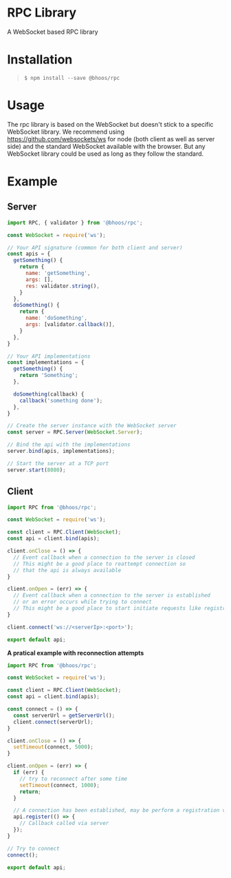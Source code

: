 # RPC Library
A WebSocket based RPC library

# Installation
> `$ npm install --save @bhoos/rpc`

# Usage
The rpc library is based on the WebSocket but doesn't stick to a specific
WebSocket library. We recommend using https://github.com/websockets/ws 
for node (both client as well as server side) and the standard WebSocket 
available with the browser. But any WebSocket library could be used as 
long as they follow the standard.

# Example
## Server
```javascript
import RPC, { validator } from '@bhoos/rpc';

const WebSocket = require('ws');

// Your API signature (common for both client and server)
const apis = {
  getSomething() { 
    return {
      name: 'getSomething',
      args: [],
      res: validator.string(),
    }
  },
  doSomething() {
    return {
      name: 'doSomething',
      args: [validator.callback()],
    }
  },
}

// Your API implementations
const implementations = {
  getSomething() {
    return 'Something';
  },

  doSomething(callback) {
    callback('something done');
  },
}

// Create the server instance with the WebSocket server
const server = RPC.Server(WebSocket.Server);

// Bind the api with the implementations
server.bind(apis, implementations);

// Start the server at a TCP port
server.start(8080);
```

## Client
```javascript
import RPC from '@bhoos/rpc';

const WebSocket = require('ws');

const client = RPC.Client(WebSocket);
const api = client.bind(apis);

client.onClose = () => {
  // Event callback when a connection to the server is closed
  // This might be a good place to reattempt connection so
  // that the api is always available
}

client.onOpen = (err) => {
  // Event callback when a connection to the server is established
  // or an error occurs while trying to connect
  // This might be a good place to start initiate requests like registrations
}

client.connect('ws://<serverIp>:<port>');

export default api;
```

**A pratical example with reconnection attempts**

```javascript
import RPC from '@bhoos/rpc';

const WebSocket = require('ws');

const client = RPC.Client(WebSocket);
const api = client.bind(apis);

const connect = () => {
  const serverUrl = getServerUrl();
  client.connect(serverUrl);
}

client.onClose = () => {
  setTimeout(connect, 5000);
}

client.onOpen = (err) => {
  if (err) {
    // try to reconnect after some time
    setTimeout(connect, 1000);
    return;
  }

  // A connection has been established, may be perform a registration via the api
  api.register(() => {
    // Callback called via server
  });
}

// Try to connect
connect();

export default api;
```
